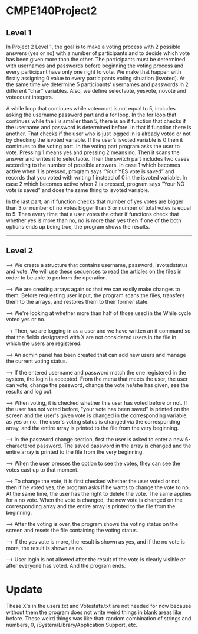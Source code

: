 # CMPE140Project2

## Level 1

In Project 2 Level 1, the goal is to make a voting process with 2 possible answers (yes or no) with a number of participants and to decide which vote has been given more than the other. The participants must be determined with usernames and passwords before beginning the voting process and every participant have only one right to vote. We make that happen with firstly assigning 0 value to every participants voting situation (isvoted). 	At the same time we determine 5 participants’ usernames and passwords in 2 different “char” variables. Also, we define selectvote, yesvote, novote and votecount integers. 

A while loop that continues while votecount is not equal to 5, includes asking the username password part and a for loop. In the for loop that continues while the i is smaller than 5, there is an if function that checks if the username and password is determined before. In that if function there is another. That checks if the user who is just logged in is already voted or not by checking the isvoted variable. If the user’s isvoted variable is 0 then it continues to the voting part. In the voting part program asks the user to vote. Pressing 1 means yes and pressing 2 means no. Then it scans the answer and writes it to selectvote. Then the switch part includes two cases according to the number of possible answers. In case 1 which becomes active when 1 is pressed, program says “Your YES vote is saved” and records that you voted with writing 1 instead of 0 in the isvoted variable. In case 2 which becomes active when 2 is pressed, program says “Your NO vote is saved” and does the same thing to isvoted variable. 

In the last part, an if function checks that number of yes votes are bigger than 3 or number of no votes bigger than 3 or number of total votes is equal to 5. Then every time that a user votes the other if functions check that whether yes is more than no, no is more than yes then if one of the both options ends up being true, the program shows the results. 

----------
## Level 2

--> We create a structure that contains username, password, isvotedstatus and vote. We will use these sequences to read the articles on the files in order to be able to perform the operation. 

--> We are creating arrays again so that we can easily make changes to them. Before requesting user input, the program scans the files, transfers them to the arrays, and restores them to their former state. 

--> We're looking at whether more than half of those used in the While cycle voted yes or no.

--> Then, we are logging in as a user and we have written an if command so that the fields designated with X are not considered users in the file in which the users are registered. 

--> An admin panel has been created that can add new users and manage the current voting status. 

--> If the entered username and password match the one registered in the system, the login is accepted. From the menu that meets the user, the user can vote, change the password, change the vote he/she has given, see the results and log out. 

--> When voting, it is checked whether this user has voted before or not. If the user has not voted before, "your vote has been saved" is printed on the screen and the user's given vote is changed in the corresponding variable as yes or no. The user's voting status is changed via the corresponding array, and the entire array is printed to the file from the very beginning.

--> In the password change section, first the user is asked to enter a new 6-charactered password. The saved password in the array is changed and the entire array is printed to the file from the very beginning. 

--> When the user presses the option to see the votes, they can see the votes cast up to that moment. 

--> To change the vote, it is first checked whether the user voted or not, then if he voted yes, the program asks if he wants to change the vote to no. At the same time, the user has the right to delete the vote. The same applies for a no vote. When the vote is changed, the new vote is changed on the corresponding array and the entire array is printed to the file from the beginning. 

--> After the voting is over, the program shows the voting status on the screen and resets the file containing the voting status. 

--> If the yes vote is more, the result is shown as yes, and if the no vote is more, the result is shown as no. 

--> User login is not allowed after the result of the vote is clearly visible or after everyone has voted. And the program ends.

# Update
These X's in the users.txt and Votestats.txt are not needed for now because without them the program does not write weird things in blank areas like before. These weird things was like that: random combination of strings and numbers, 0, /System/Library/Application Support, etc. 

